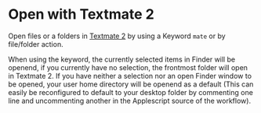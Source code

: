 Open with Textmate 2
===
Open files or a folders in [Textmate 2](https://github.com/textmate/textmate) by using a Keyword `mate` or by file/folder action.

When using the keyword, the currently selected items in Finder will be openend, if you currently have no selection, the frontmost folder will open in Textmate 2. If you have neither a selection nor an open Finder window to be opened, your user home directory will be openend as a default (This can easily be reconfigured to default to your desktop folder by commenting one line and uncommenting another in the Applescript source of the workflow).
